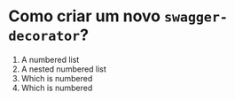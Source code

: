 # Como criar um novo `swagger-decorator`?

1. A numbered list
1. A nested numbered list
1. Which is numbered
1. Which is numbered
